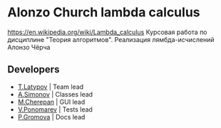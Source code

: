 # Alonzo Church lambda calculus
https://en.wikipedia.org/wiki/Lambda_calculus
Курсовая работа по дисциплине "Теория алгоритмов".  Реализация лямбда-исчислений Алонзо Чёрча

## Developers

- [T.Latypov](https://github.com/N0tilT) | Team lead
- [A.Simonov](https://github.com/dubstepTractor) | Classes lead
- [M.Cherepan](https://github.com/PolShestogo) | GUI lead
- [V.Ponomarev](https://github.com/vadimyt) | Tests lead
- [P.Gromova](https://github.com/jowlly)  | Docs lead

